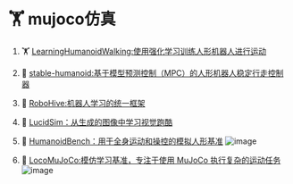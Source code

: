 # 🏋️ mujoco仿真

1. 🏋️ [LearningHumanoidWalking:使用强化学习训练人形机器人进行运动](https://github.com/rohanpsingh/LearningHumanoidWalking)
2. 🚶 [stable-humanoid:基于模型预测控制（MPC）的人形机器人稳定行走控制器](https://github.com/ouazzmoh/stable-humanoid)
3. 🤖 [RoboHive:机器人学习的统一框架](https://github.com/vikashplus/robohive)
4. 💪 [LucidSim：从生成的图像中学习视觉跑酷](https://github.com/lucidsim/lucidsim)
5. 🦿 [HumanoidBench：用于全身运动和操控的模拟人形基准](https://github.com/carlosferrazza/humanoid-bench)
   ![image](https://github.com/user-attachments/assets/4e5a1a4f-0866-4a59-a2d1-4f58e1e092fe)

7. 🏃 [LocoMuJoCo:模仿学习基准，专注于使用 MuJoCo 执行复杂的运动任务](https://github.com/robfiras/loco-mujoco)
   ![image](https://github.com/user-attachments/assets/ab7f7897-3be1-4633-be18-6a0182ea1f96)
